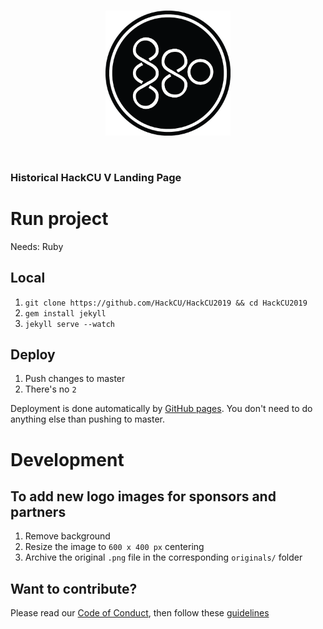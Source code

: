 
<br>
<p align="center">
  <img alt="HackCU V" src="https://github.com/HackCU/splash-page/blob/master/img/hackcu_black.png" width="200"/>
</p>
<br>

### Historical HackCU V Landing Page

# Run project

Needs: Ruby

## Local 

1. `git clone https://github.com/HackCU/HackCU2019 && cd HackCU2019`
2. `gem install jekyll`
3. `jekyll serve --watch`

## Deploy

1. Push changes to master
2. There's no `2`

Deployment is done automatically by [GitHub pages](https://pages.github.com/). You don't need to do anything else than pushing to master.

# Development

## To add new logo images for sponsors and partners

1. Remove background
1. Resize the image to `600 x 400 px` centering
3. Archive the original `.png` file in the corresponding `originals/` folder

## Want to contribute?

Please read our [Code of Conduct](.github/CODE_OF_CONDUCT.md), then follow these [guidelines](.github/CONTRIBUTING.md)
